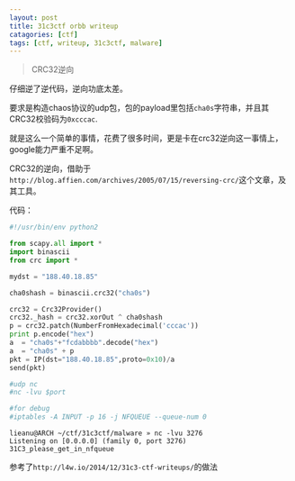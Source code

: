 ```yaml
---
layout: post
title: 31c3ctf orbb writeup
catagories: [ctf]
tags: [ctf, writeup, 31c3ctf, malware]
---
```


> CRC32逆向

仔细逆了逆代码，逆向功底太差。

要求是构造chaos协议的udp包，包的payload里包括`cha0s`字符串，并且其CRC32校验码为`0xcccac`.

就是这么一个简单的事情，花费了很多时间，更是卡在crc32逆向这一事情上，google能力严重不足啊。

CRC32的逆向，借助于`http://blog.affien.com/archives/2005/07/15/reversing-crc/`这个文章，及其工具。


代码：

```python
#!/usr/bin/env python2

from scapy.all import *
import binascii
from crc import *

mydst = "188.40.18.85"

cha0shash = binascii.crc32("cha0s")

crc32 = Crc32Provider()
crc32._hash = crc32.xorOut ^ cha0shash
p = crc32.patch(NumberFromHexadecimal('cccac'))
print p.encode("hex")
a  = "cha0s"+"fcdabbbb".decode("hex")
a  = "cha0s" + p
pkt = IP(dst="188.40.18.85",proto=0x10)/a
send(pkt)

#udp nc
#nc -lvu $port

#for debug
#iptables -A INPUT -p 16 -j NFQUEUE --queue-num 0
```

```
lieanu@ARCH ~/ctf/31c3ctf/malware » nc -lvu 3276
Listening on [0.0.0.0] (family 0, port 3276)
31C3_please_get_in_nfqueue

```

参考了`http://l4w.io/2014/12/31c3-ctf-writeups/`的做法

